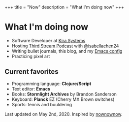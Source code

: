 +++
title = "Now"
description = "What I'm doing now"
+++

# What I'm doing now

* Software Developer at [Kira Systems](https://kirasystems.com/)
* Hosting [Third Stream Podcast](https://thirdstream.life/) with
  [@isabellachen24](https://twitter.com/isabellachen24)
* Writing bullet journals, this blog, and my [Emacs
  config](https://github.com/dawran6/emacs.d)
* Practicing pixel art

## Current favorites

* Programming language: __Clojure/Script__
* Text editor: __Emacs__
* Books: __Stormlight Archives__ by Brandon Sanderson
* Keyboard: __Planck__ EZ (Cherry MX Brown switches)
* Sports: tennis and bouldering

Last updated on May 2nd, 2020. Inspired by
[nownownow](https://nownownow.com/about).
